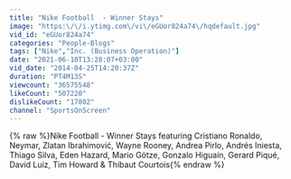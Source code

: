 ```yaml
---
title: "Nike Football  - Winner Stays"
image: "https:\/\/i.ytimg.com\/vi\/eGUor824a74\/hqdefault.jpg"
vid_id: "eGUor824a74"
categories: "People-Blogs"
tags: ["Nike","Inc. (Business Operation)"]
date: "2021-06-10T13:28:07+03:00"
vid_date: "2014-04-25T14:20:37Z"
duration: "PT4M13S"
viewcount: "36575548"
likeCount: "507220"
dislikeCount: "17802"
channel: "SportsOnScreen"
---
```

{% raw %}Nike Football - Winner Stays featuring Cristiano Ronaldo, Neymar, Zlatan Ibrahimović, Wayne Rooney, Andrea Pirlo, Andrés Iniesta, Thiago Silva, Eden Hazard, Mario Götze, Gonzalo Higuaín, Gerard Piqué, David Luiz, Tim Howard &amp; Thibaut Courtois{% endraw %}
